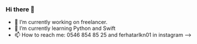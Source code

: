 ### Hi there 👋


- 🔭 I’m currently working on freelancer.
- 🌱 I’m currently learning  Python and Swift 
- 📫 How to reach me: 0546 854 85 25 and ferhatarlkn01 in instagram
-->
